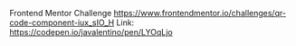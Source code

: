 Frontend Mentor Challenge https://www.frontendmentor.io/challenges/qr-code-component-iux_sIO_H
Link: https://codepen.io/javalentino/pen/LYOqLjo
